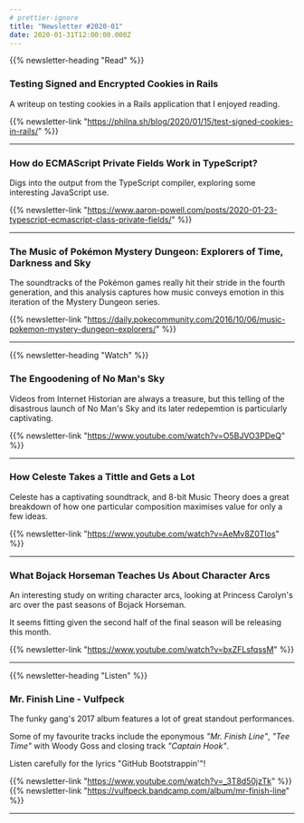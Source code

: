 ```yaml
---
# prettier-ignore
title: "Newsletter #2020-01"
date: 2020-01-31T12:00:00.000Z
---
```


<!--more-->

{{% newsletter-heading "Read" %}}

### Testing Signed and Encrypted Cookies in Rails

A writeup on testing cookies in a Rails application that I enjoyed reading.

{{% newsletter-link "https://philna.sh/blog/2020/01/15/test-signed-cookies-in-rails/" %}}

---

### How do ECMAScript Private Fields Work in TypeScript?

Digs into the output from the TypeScript compiler, exploring some interesting JavaScript use.

{{% newsletter-link "https://www.aaron-powell.com/posts/2020-01-23-typescript-ecmascript-class-private-fields/" %}}

---

### The Music of Pokémon Mystery Dungeon: Explorers of Time, Darkness and Sky

The soundtracks of the Pokémon games really hit their stride in the fourth generation, and this analysis captures how music conveys emotion in this iteration of the Mystery Dungeon series.

{{% newsletter-link "https://daily.pokecommunity.com/2016/10/06/music-pokemon-mystery-dungeon-explorers/" %}}

---

{{% newsletter-heading "Watch" %}}

### The Engoodening of No Man's Sky

Videos from Internet Historian are always a treasure, but this telling of the disastrous launch of No Man's Sky and its later redepemtion is particularly captivating.

{{% newsletter-link "https://www.youtube.com/watch?v=O5BJVO3PDeQ" %}}

---

### How Celeste Takes a Tittle and Gets a Lot

Celeste has a captivating soundtrack, and 8-bit Music Theory does a great breakdown of how one particular composition maximises value for only a few ideas.

{{% newsletter-link "https://www.youtube.com/watch?v=AeMv8Z0TIos" %}}

---

### What Bojack Horseman Teaches Us About Character Arcs

An interesting study on writing character arcs, looking at Princess Carolyn's arc over the past seasons of Bojack Horseman.

It seems fitting given the second half of the final season will be releasing this month.

{{% newsletter-link "https://www.youtube.com/watch?v=bxZFLsfqssM" %}}

---

{{% newsletter-heading "Listen" %}}

### Mr. Finish Line - Vulfpeck

The funky gang's 2017 album features a lot of great standout performances.

Some of my favourite tracks include the eponymous _"Mr. Finish Line"_, _"Tee Time"_ with Woody Goss and closing track _"Captain Hook"_.

Listen carefully for the lyrics "GitHub Bootstrappin'"!

{{% newsletter-link "https://www.youtube.com/watch?v=_3T8d50jzTk" %}}
{{% newsletter-link "https://vulfpeck.bandcamp.com/album/mr-finish-line" %}}

---
